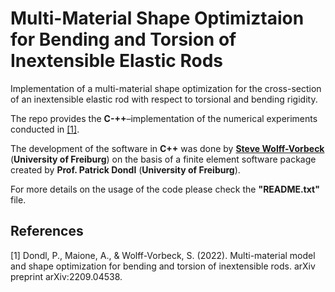 # Multi-Material Shape Optimiztaion for Bending and Torsion of Inextensible Elastic Rods


Implementation of a multi-material shape optimization for the cross-section of an inextensible elastic rod with respect to torsional and bending rigidity.

The repo provides the **C-++**–implementation of the numerical experiments conducted in [[1]](#1).

The development of the software in **C++** was done by **<a href = https://aam.uni-freiburg.de/mitarb/wolffvorbeck/index.html>Steve Wolff-Vorbeck<a/>** (**University of Freiburg**) on the basis of a finite element software package created by **Prof. Patrick Dondl** (**University of Freiburg**).

For more details on the usage of the code please check the **"README.txt"** file.


## References
<a id="1">[1]</a> 
Dondl, P., Maione, A., & Wolff-Vorbeck, S. (2022). 
Multi-material model and shape optimization for bending and torsion of inextensible rods. 
arXiv preprint arXiv:2209.04538.
